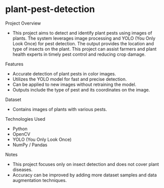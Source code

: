 # plant-pest-detection

Project Overview
* This project aims to detect and identify plant pests using images of plants. The system leverages image processing and YOLO (You Only Look Once) for pest detection. The output provides the location and type of insects on the plant. This project can assist farmers and plant health experts in timely pest control and reducing crop damage.

Features
* Accurate detection of plant pests in color images.
* Utilizes the YOLO model for fast and precise detection.
* Can be applied to new images without retraining the model.
* Outputs include the type of pest and its coordinates on the image.

Dataset
* Contains images of plants with various pests.

Technologies Used
* Python
* OpenCV
* YOLO (You Only Look Once)
* NumPy / Pandas

Notes
* This project focuses only on insect detection and does not cover plant diseases.
* Accuracy can be improved by adding more dataset samples and data augmentation techniques.
